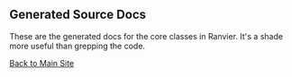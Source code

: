 ## Generated Source Docs

These are the generated docs for the core classes in Ranvier. It's a shade more useful than grepping the code.

[Back to Main Site](/)
